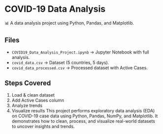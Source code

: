 # COVID-19 Data Analysis

📊 A data analysis project using Python, Pandas, and Matplotlib.

## Files
- `COVID19_Data_Analysis_Project.ipynb` → Jupyter Notebook with full analysis.
- `covid_data.csv` → Dataset (5 countries, 5 days).
- `covid_data_processed.csv` → Processed dataset with Active Cases.

## Steps Covered
1. Load & clean dataset
2. Add Active Cases column
3. Analyze trends
4. Visualize results
This project performs exploratory data analysis (EDA) on COVID-19 case data using Python, Pandas, NumPy, and Matplotlib.
It demonstrates how to clean, process, and visualize real-world datasets to uncover insights and trends.
